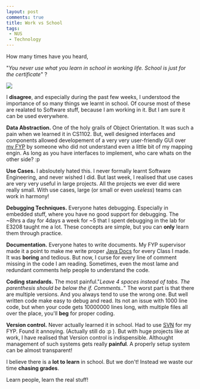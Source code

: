 ```yaml
---
layout: post
comments: true
title: Work vs School
tags:
 - NUS
 - Technology
---
```


How many times have you heard,

"_You never use what you learn in school in working life. School is just for the certificate_" ?

[![](http://static.flickr.com/7/8916354_adb5e0bf5c_m.jpg)][0]

I **disagree**, and especially during the past few weeks, I understood the importance of so many things we learnt in school. Of course most of these are realated to Software stuff, because I am working in it. But I am sure it can be used everywhere.

**Data Abstraction.**
One of the holy grails of Object Orientation. It was such a pain when we learned it in CS1102. But, well designed interfaces and components allowed developement of a very very user-friendly GUI over [my FYP][1] by someone who did not understand even a little bit of my mapping engin. As long as you have interfaces to implement, who care whats on the other side? :p

**Use Cases.**
I absloutely hated this. I never formally learnt Software Engineering, and never wished I did. But last week, I realised that use cases are very very useful in large projects. All the projects we ever did were really small. With use cases, large (or small or even _useless_) teams can work in harmony!

**Debugging Techniques.**
Everyone hates debugging. Especially in embedded stuff, where you have no good support for debugging. The ~8hrs a day for 4days a week for ~5 that I spent debugging in the lab for E3208 taught me a lot. These concepts are simple, but you can **only** learn them through practice.

**Documentation.**
Everyone hates to write documents. My FYP supervisor made it a point to make me write proper [Java Docs][2] for every Class I made. It was **boring** and tedious. But now, I curse for every line of comment missing in the code I am reading. Sometimes, even the most lame and redundant comments help people to understand the code.

**Coding standards.**
The most painful."_Leave 4 spaces instead of tabs. The parenthesis should be below the if. Comments.._" The worst part is that there are multiple versions. And you always tend to use the wrong one. But well written code make easy to debug and read. Its not an issue with 1000 line code, but when your code gets 10000000 lines long, with multiple files all over the place, you'll **beg** for proper coding.

**Version control.**
Never actually learned it in school. Had to use [SVN][3] for my FYP. Found it annoying. (Actually still do :p ). But with huge projects like at work, I have realised that Version control is indispensible. Althought management of such systems gets really **painful**. A properly setup system can be almost transparent!

I believe there is a **lot to learn** in school. But we don't! Instead we waste our time **chasing grades**.

Learn people, learn the real stuff!


[0]: http://www.flickr.com/photos/davekellam/8916354/
[1]: http://chinpen.net/blog/fyp-blues-and-greens/
[2]: http://java.sun.com/j2se/javadoc/
[3]: http://subversion.tigris.org/
